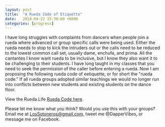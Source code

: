 ```yaml
---
layout: post
title:  "A Rueda Code of Etiquette"
date:   2019-04-22 15:30:00 +0000
categories: [progress]
---
```


I have long struggles with complaints from dancers when people join a rueda where advanced or group specific calls were being used. Either the rueda needs to stop to kick the intruders out or the calls need to be reduced to the lowest common call set, usually dame, enchufa, and prima. All the cantantes I know want rueda to be inclusive, but I know they also want it to be challenging to their students. I have long taught in my classes that you need to seek the permission of the caller before entering a rueda. Now I am proposing the following rueda code of eetiquette, or for short the "rueda code." If all rueda groups adopted similar teachings we would no longer run into conflicts between new students and existing students on the dance floor.


View the Rueda.Life [Rueda Code here](/ruedacode/).


Please let me know what you think? Would you use this with your groups? Email me at <a href="mailto:LosSotoneros@gmail.com">LosSotoneros@gmail.com</a>, tweet me @DapperVibes, or message me on Facebook.

